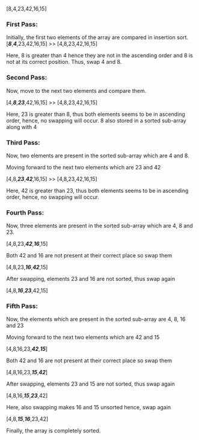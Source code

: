 
[8,4,23,42,16,15]

### First Pass:
Initially, the first two elements of the array are compared in insertion sort.
[***8***,***4***,23,42,16,15] >> [4,8,23,42,16,15]



Here, 8 is greater than 4 hence they are not in the ascending order and 8 is not at its correct position.
Thus, swap 4 and 8.

### Second Pass:

Now, move to the next two elements and compare them.

[4,***8***,***23***,42,16,15] >> [4,8,23,42,16,15]

Here, 23 is greater than 8, thus both elements seems to be in ascending order, hence, no swapping will occur.
8 also stored in a sorted sub-array along with 4


### Third Pass:

Now, two elements are present in the sorted sub-array which are 4 and 8.

Moving forward to the next two elements which are 23 and 42

[4,8,***23***,***42***,16,15] >> [4,8,23,42,16,15]

Here, 42 is greater than 23, thus both elements seems to be in ascending order, hence, no swapping will occur.

### Fourth Pass:

Now, three elements are present in the sorted sub-array which are 4, 8 and 23.

[4,8,23,***42***,***16***,15]

Both 42 and 16 are not present at their correct place so swap them

[4,8,23,***16***,***42***,15]

After swapping, elements 23 and 16 are not sorted, thus swap again

[4,8,***16***,***23***,42,15]

### Fifth Pass:

Now, the elements which are present in the sorted sub-array are 4, 8, 16 and 23

Moving forward to the next two elements which are 42 and 15

[4,8,16,23,***42***,***15***]

Both 42 and 16 are not present at their correct place so swap them

[4,8,16,23,***15***,***42***]

After swapping, elements 23 and 15 are not sorted, thus swap again

[4,8,16,***15***,***23***,42]

Here, also swapping makes 16 and 15 unsorted hence, swap again

[4,8,***15***,***16***,23,42]

Finally, the array is completely sorted.









